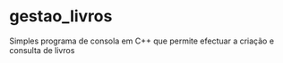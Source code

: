 # gestao_livros
Simples programa de consola em C++ que permite efectuar a criação e consulta de livros
